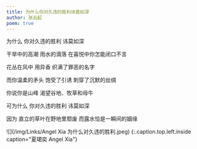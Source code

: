 ```yaml
---
title: 为什么你对久违的胜利讳莫如深
author: 张云起
poem: true
---
```

为什么 你对久违的胜利 
讳莫如深 

干旱中的高潮
雨水的滴落
在喜悦中你怎能闭口不言

花丛在风中 用异香 
织满了罪恶的名字 

而你温柔的矛头
饱受了引诱
刺穿了沉默的丝绸

你说你是山峰
渴望谷地、牧草和母牛	

可为什么 你对久违的胜利 讳莫如深 

因为
直立的草叶在野地里颓废
而露水恰是一瞬间的姻缘

![](/img/Links/Angel Xia 为什么对久违的胜利.jpeg) 
{:.caption.top.left.inside caption="夏珺奕 Angel Xia"}
